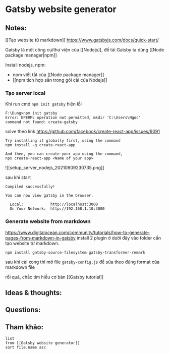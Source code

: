 # Gatsby website generator

## Notes:
[[Tạo website từ markdown]]
https://www.gatsbyjs.com/docs/quick-start/

Gatsby là một công cụ/thư viện của [[Nodejs]], để tải Gatsby ta dùng [[Node package manager|npm]]

Install nodejs, npm:
- npm viết tắt của [[Node package manager]]
- [[npm tích hợp sẵn trong gói cài của Nodejs]]

### Tạo server local
Khi run cmd `npm init gatsby` hiện lỗi
```
F:\Dung>npm init gatsby
Error: EPERM: operation not permitted, mkdir 'C:\Users\Ngoc'
command not found: create-gatsby
```

solve theo link https://github.com/facebook/create-react-app/issues/9091
```
Try installing it globally first, using the command  
npm install -g create-react-app

And then, you can create your app using the command,  
npx create-react-app <Name of your app>
```
![[setup_server_nodejs_20210909230735.png]]

sau khi start 
```
Compiled successfully!

You can now view gatsby in the browser.

  Local:            http://localhost:3000
  On Your Network:  http://192.168.1.10:3000

```
### Generate website from markdown
https://www.digitalocean.com/community/tutorials/how-to-generate-pages-from-markdown-in-gatsby
install 2 plugin ở dưới đây vào folder cần tạo website từ markdown.
```
npm install gatsby-source-filesystem gatsby-transformer-remark
```
sau khi cài xong thì mở file `gatsby-config.js` để sửa theo đúng format của markdown file

rối quá, chắc tìm hiều cơ bản [[Gatsby tutorial]]
## Ideas & thoughts:

## Questions:


## Tham khảo:
```dataview
list
from [[Gatsby website generator]]
sort file.name asc
```